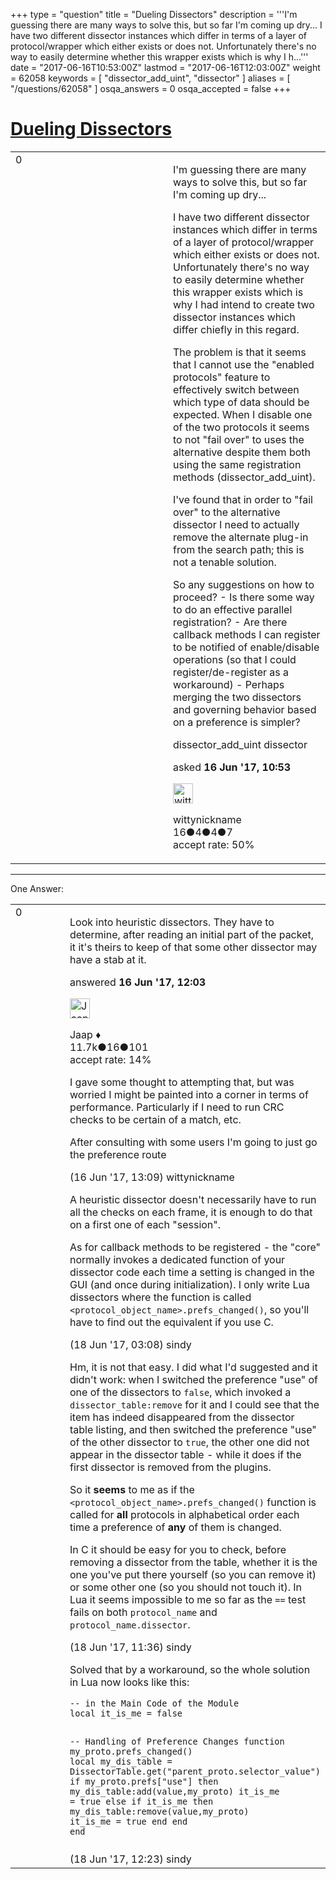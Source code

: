 +++
type = "question"
title = "Dueling Dissectors"
description = '''I&#x27;m guessing there are many ways to solve this, but so far I&#x27;m coming up dry... I have two different dissector instances which differ in terms of a layer of protocol/wrapper which either exists or does not. Unfortunately there&#x27;s no way to easily determine whether this wrapper exists which is why I h...'''
date = "2017-06-16T10:53:00Z"
lastmod = "2017-06-16T12:03:00Z"
weight = 62058
keywords = [ "dissector_add_uint", "dissector" ]
aliases = [ "/questions/62058" ]
osqa_answers = 0
osqa_accepted = false
+++

<div class="headNormal">

# [Dueling Dissectors](/questions/62058/dueling-dissectors)

</div>

<div id="main-body">

<div id="askform">

<table id="question-table" style="width:100%;"><colgroup><col style="width: 50%" /><col style="width: 50%" /></colgroup><tbody><tr class="odd"><td style="width: 30px; vertical-align: top"><div class="vote-buttons"><div id="post-62058-score" class="post-score" title="current number of votes">0</div><div id="favorite-count" class="favorite-count"></div></div></td><td><div id="item-right"><div class="question-body"><p>I'm guessing there are many ways to solve this, but so far I'm coming up dry...</p><p>I have two different dissector instances which differ in terms of a layer of protocol/wrapper which either exists or does not. Unfortunately there's no way to easily determine whether this wrapper exists which is why I had intend to create two dissector instances which differ chiefly in this regard.</p><p>The problem is that it seems that I cannot use the "enabled protocols" feature to effectively switch between which type of data should be expected. When I disable one of the two protocols it seems to not "fail over" to uses the alternative despite them both using the same registration methods (dissector_add_uint).</p><p>I've found that in order to "fail over" to the alternative dissector I need to actually remove the alternate plug-in from the search path; this is not a tenable solution.</p><p>So any suggestions on how to proceed? - Is there some way to do an effective parallel registration? - Are there callback methods I can register to be notified of enable/disable operations (so that I could register/de-register as a workaround) - Perhaps merging the two dissectors and governing behavior based on a preference is simpler?</p></div><div id="question-tags" class="tags-container tags">dissector_add_uint dissector</div><div id="question-controls" class="post-controls"></div><div class="post-update-info-container"><div class="post-update-info post-update-info-user"><p>asked <strong>16 Jun '17, 10:53</strong></p><img src="https://secure.gravatar.com/avatar/f5a6a32440657fdf63b9db18f3922c70?s=32&amp;d=identicon&amp;r=g" class="gravatar" width="32" height="32" alt="wittynickname&#39;s gravatar image" /><p>wittynickname<br />
<span class="score" title="16 reputation points">16</span><span title="4 badges"><span class="badge1">●</span><span class="badgecount">4</span></span><span title="4 badges"><span class="silver">●</span><span class="badgecount">4</span></span><span title="7 badges"><span class="bronze">●</span><span class="badgecount">7</span></span><br />
<span class="accept_rate" title="Rate of the user&#39;s accepted answers">accept rate:</span> <span title="wittynickname has one accepted answer">50%</span></p></div></div><div id="comments-container-62058" class="comments-container"></div><div id="comment-tools-62058" class="comment-tools"></div><div class="clear"></div><div id="comment-62058-form-container" class="comment-form-container"></div><div class="clear"></div></div></td></tr></tbody></table>

------------------------------------------------------------------------

<div class="tabBar">

<span id="sort-top"></span>

<div class="headQuestions">

One Answer:

</div>

</div>

<span id="62059"></span>

<div id="answer-container-62059" class="answer">

<table style="width:100%;"><colgroup><col style="width: 50%" /><col style="width: 50%" /></colgroup><tbody><tr class="odd"><td style="width: 30px; vertical-align: top"><div class="vote-buttons"><div id="post-62059-score" class="post-score" title="current number of votes">0</div></div></td><td><div class="item-right"><div class="answer-body"><p>Look into heuristic dissectors. They have to determine, after reading an initial part of the packet, it it's theirs to keep of that some other dissector may have a stab at it.</p></div><div class="answer-controls post-controls"></div><div class="post-update-info-container"><div class="post-update-info post-update-info-user"><p>answered <strong>16 Jun '17, 12:03</strong></p><img src="https://secure.gravatar.com/avatar/2337f0406681e5c72ea0e6f1f0d6c0b0?s=32&amp;d=identicon&amp;r=g" class="gravatar" width="32" height="32" alt="Jaap&#39;s gravatar image" /><p>Jaap ♦<br />
<span class="score" title="11680 reputation points"><span>11.7k</span></span><span title="16 badges"><span class="silver">●</span><span class="badgecount">16</span></span><span title="101 badges"><span class="bronze">●</span><span class="badgecount">101</span></span><br />
<span class="accept_rate" title="Rate of the user&#39;s accepted answers">accept rate:</span> <span title="Jaap has 155 accepted answers">14%</span></p></div></div><div id="comments-container-62059" class="comments-container"><span id="62062"></span><div id="comment-62062" class="comment"><div id="post-62062-score" class="comment-score"></div><div class="comment-text"><p>I gave some thought to attempting that, but was worried I might be painted into a corner in terms of performance. Particularly if I need to run CRC checks to be certain of a match, etc.</p><p>After consulting with some users I'm going to just go the preference route</p></div><div id="comment-62062-info" class="comment-info"><span class="comment-age">(16 Jun '17, 13:09)</span> wittynickname</div></div><span id="62097"></span><div id="comment-62097" class="comment"><div id="post-62097-score" class="comment-score"></div><div class="comment-text"><p>A heuristic dissector doesn't necessarily have to run all the checks on each frame, it is enough to do that on a first one of each "session".</p><p>As for callback methods to be registered - the "core" normally invokes a dedicated function of your dissector code each time a setting is changed in the GUI (and once during initialization). I only write Lua dissectors where the function is called <code>&lt;protocol_object_name&gt;.prefs_changed()</code>, so you'll have to find out the equivalent if you use C.</p></div><div id="comment-62097-info" class="comment-info"><span class="comment-age">(18 Jun '17, 03:08)</span> sindy</div></div><span id="62104"></span><div id="comment-62104" class="comment"><div id="post-62104-score" class="comment-score"></div><div class="comment-text"><p>Hm, it is not that easy. I did what I'd suggested and it didn't work: when I switched the preference "use" of one of the dissectors to <code>false</code>, which invoked a <code>dissector_table:remove</code> for it and I could see that the item has indeed disappeared from the dissector table listing, and then switched the preference "use" of the other dissector to <code>true</code>, the other one did not appear in the dissector table - while it does if the first dissector is removed from the plugins.</p><p>So it <strong>seems</strong> to me as if the <code>&lt;protocol_object_name&gt;.prefs_changed()</code> function is called for <strong>all</strong> protocols in alphabetical order each time a preference of <strong>any</strong> of them is changed.</p><p>In C it should be easy for you to check, before removing a dissector from the table, whether it is the one you've put there yourself (so you can remove it) or some other one (so you should not touch it). In Lua it seems impossible to me so far as the <code>==</code> test fails on both <code>protocol_name</code> and <code>protocol_name.dissector</code>.</p></div><div id="comment-62104-info" class="comment-info"><span class="comment-age">(18 Jun '17, 11:36)</span> sindy</div></div><span id="62108"></span><div id="comment-62108" class="comment"><div id="post-62108-score" class="comment-score"></div><div class="comment-text"><p>Solved that by a workaround, so the whole solution in Lua now looks like this:</p><pre><code>-- in the Main Code of the Module
local it_is_me = false

-- Handling of Preference Changes
function my_proto.prefs_changed()
    local my_dis_table = DissectorTable.get(&quot;parent_proto.selector_value&quot;)
    if my_proto.prefs[&quot;use&quot;] then
        my_dis_table:add(value,my_proto)
        it_is_me = true
    else
        if it_is_me then
            my_dis_table:remove(value,my_proto)
            it_is_me = true
        end
    end
end</code></pre></div><div id="comment-62108-info" class="comment-info"><span class="comment-age">(18 Jun '17, 12:23)</span> sindy</div></div></div><div id="comment-tools-62059" class="comment-tools"></div><div class="clear"></div><div id="comment-62059-form-container" class="comment-form-container"></div><div class="clear"></div></div></td></tr></tbody></table>

</div>

<div class="paginator-container-left">

</div>

</div>

</div>

